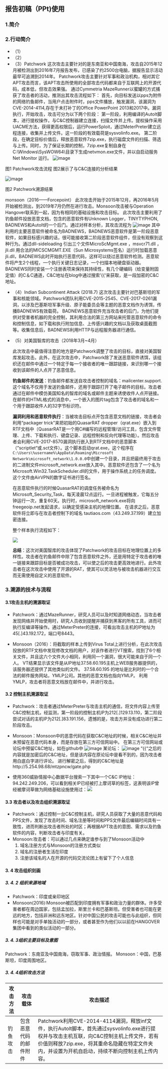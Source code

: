 ## 报告初稿（PPt)使用

### 1.简介



### 2.行动简介
+ （1）
+ （2）
+ （3）Patchwork
这次攻击主要针对的是东南亚和中国南海，攻击自2015年12月被检测出到2016年7月报告发布，已感染了约2500台电脑，据报告显示活动最早可追溯到2014年。
Patchwork攻击主要针对军事和政治机构，相对其它APT攻击而言，该APT攻击所使用的全部攻击代码都来自于互联网上的开源代码，成本低，但攻击效果强。
通过Cymmetria MazeRunner以蜜罐的方式捕获了攻击者的活动，推测出其攻击流程如下：
首先，向目标发送以pps为附件的网络钓鱼邮件，当用户点击附件时，pps文件播放，触发漏洞，该漏洞为CVE-2014-4114,存在于未打补丁的Office PowerPoint 2013和2017中。漏洞执行，开始攻击，攻击可分为以下两个阶段：
第一阶段，利用编译的Autolt脚本，进行提权操作，与C&C控制器建立连接，扫描文件并上传。提权操作采用UACME方法，获得更高权限后，运行PowerSploit，通过MeterPreter建立远程连接，收集并上传文件。这一阶段的有效载荷是sysvolinfo.exe。
第二阶段，在确定目标价值后，释放恶意软件7zip.exe，执行磁盘文件的扫描、筛选与上传。同时，为了保证长期的控制，7zip.exe复制自身在C:\Windows\SysWOW64\目录下生成netvmon.exe文件，并以自启动服务Net Monitor 运行。
![image](https://github.com/Bessroy/picture/blob/master/patchwork/2018-10-18_001412.png)

图1 Patchwork攻击流程
图2展示了与C&C连接的分析结果

![image](https://github.com/Bessroy/picture/blob/master/patchwork/2018-10-18_001641.png)

图2 Patchwork溯源结果

monsoon（2016——Forcepoint）
此次攻击开始于2015年12月，再2016年5月开始被检测出，到2019年7月仍然在进行攻击。Monsoon攻击被与Operation Hangover联系到一起，因为有相同的基础设施和攻击目标。
此次攻击主要利用了钓鱼邮件投放恶意文档，包含的恶意软件有Unknown Logger，TINYTYPHON, BADNEWS和AutoIt的一个后门。通过对样本分析，其攻击流程为
![image](https://github.com/JerryTang1996/nothing/blob/master/monsoon.png)
其中利用的主要恶意软件被命名为BADNEWS，BADNEWS恶意软件是第一阶段恶意软件，如果目标感兴趣的话，很可能接收第二阶段恶意软件组件，但没有观察到这种行为。通过dll-sideloading 引出三个文件MicroScMgmt.exe ，msvcr71.dll ，jli.dll
用合法的MICSCMGMT.EXE（Sun Microsystems签名）运行时加载恶意jli.dll，BADNEWS此时开始执行恶意代码，这样可以绕过恶意软件检测。恶意软件将产生2个线程，一个执行关键日志记录，一个扫描本地硬盘驱动器。
BADNEWS同时安装一个注册表项来保持其持续性，有几个硬编码（给变量附固定值）的C＆C通道，C&C地址在blog中通过搜索’{{‘来获取，是一段加密的C&C地址。

+ （4）Indian Subcontinent Attack (2018.7)
    这次攻击主要针对巴基斯坦的军事和核能领域。Patchwork团队利用CVE-2015-2545、CVE-2017-0261漏洞，以涉及巴基斯坦军事升级、原子能委员会等主题的恶意文档作为诱饵，传播BADNEWS有效载荷。
    BADNEWS恶意软件充当攻击者的后门，为他们提供对受害者机器的完全控制，其利用合法的第三方网站来托管恶意软件的命令和控制信息，如下载和执行附加信息、上传感兴趣的文档以及获取桌面截图等。收集信息后，BADNEWS利用HTTP与远程服务器进行通信。

+ （5）对美国智库的攻击（2018年3月~4月）

    此次攻击中最值得注意的地方是Patchwork调整了攻击的目标，直接对美国智库发起攻击。此外，在这次攻击中，Patchwork除了发送恶意软件诱饵，该组织还在邮件中通过一个特定于每一个接收者的唯一跟踪链接，来识别哪一个接收到该邮件的人点开了恶意信息。

    **钓鱼邮件的发送**：钓鱼邮件都发送自攻击者控制的域名：mailcenter.support. 这个域名不仅用于发送钓鱼邮件，还用于跟踪打开了电子邮件的目标。攻击者通过在邮件中模仿美国知名的智库的域名或邮件主题来诱使收件人点开链接。在邮件的HTML格式的消息中，一个嵌入的图片tag包含了攻击者的域名和一个用于跟踪收件人的32字节标识符。

    **漏洞利用和恶意软件执行**：当被攻击目标点开包含恶意文档的链接，攻击者会利用“packager trick”来把初始的QuasarRAT dropper（qrat.exe）嵌入到RTF文档中（QuasarRAT是一个用C#编写的远程管理/访问工具，包含文件管理、上传、下载和执行、键盘记录、远程控制和反向代理等功能）。然后攻击者会利用CVE-2017-8570漏洞执行嵌入到RTF文档中的恶意脚本（”scriptlet“或.sct文件）。这个脚本启动qrat.exe，这个程序在`C:\Users\%username%\AppData\Roaming\Microsoft Network\microsoft_network\1.0.0.0`中创建一个目录，并且把最终用于攻击的二进制文件microsoft_network.exe放入其中。恶意软件还包含了一个名为Microsoft.Win32.TaskScheduler.dll的文件，用于操作系统上的任务调度。这个文件由AirVPN的数字证书进行签名。

    在恶意软件执行的时候QuasarRAT的调度任务被命名为Microsoft_Security_Task，每天凌晨12点运行。一旦进程被触发，它每五分钟运行一次，重复60天。执行时，microsoft_network.exe将向freegeoip.net发起请求，以确定受感染主机的地理位置。 在请求之后，恶意软件将立即与在攻击者控制下的域名 tautiaos.com（43.249.37.199）建立加密连接。

    整个样本执行流程如下：

    ![](https://i.imgur.com/iiwWHyY.jpg)

    **总结**：这次对美国智库的攻击体现了Patchwork的攻击目标在地理位置上的多样性。攻击者在钓鱼邮件中除了包含恶意软件之外，还是用特定于攻击者的唯一链接来跟踪目标是否被成功攻击，可以使之后的攻击更高效地进行。此外攻击者在这次攻击中使用了开源的RAT，使其可以灵活地与被攻击机器进行交互而无需使用自定义的恶意软件。


### 3.溯源的技术与流程
#### 3.1攻击主机的溯源取证
+ Patchwork：通过MazeRunner，研究人员可以及时知道网络动态，当攻击者发现网络并开始使用时，研究人员收到提醒并捕获到黑客的所有工具，进而可执行反编译等操作。通过MeterPreter的连接，可看出攻击主机的IP地址为45[.]43.192.172，端口号8443。

+ Monsoon（2016）：将截取的样本上传到Virus Total上进行分析，在此次攻击投放的RTF文档中发现修改文档的用户，对该作者进行VT搜索，找到了6个相关文件，并且这六个文件大小相同，利用同一个漏洞，很大可能来自于同一个人。
VT结果显示该文件是从IP地址37.58.60.195主机上WEB服务器提供的，该服务器还提供了其他类似的文件。
37.58.60.195 的地址是比利时的一个合法的邮件服务网站，YMLP公司。其他的恶意文档也指向YMLP。
利用YMLP，攻击者将恶意文档放在邮件中，并进行攻击。

#### 3.2 控制主机溯源取证
+ Patchwork：攻击者通过MeterPreter与攻击主机的通信，将文件内容上传至C&C控制主机，经监测，第一阶段的控制主机IP为212[.]129.13.110，第二阶段尝试对话的主机IP为212[.]83.191.156，遗憾的是，攻击方并没有成功进行第二阶段攻击。

+ Monsoon：Monsoon中的恶意代码在获取C&C地址的时候，相关C&C地址并未预留在恶意代码本身，而是存放在第三方可信网站中。
在第三方可信网站或论坛中预留C&C地址，如在github中
 ![image](https://github.com/JerryTang1996/nothing/blob/master/C%26C%201.png)
某论坛：
![image](https://github.com/JerryTang1996/nothing/blob/master/C%26C%202.png)
“{{“之后的内容就是加密后的C&C地址，但是该内容在原论坛中是看不到的，因为攻击者用白底白字进行评论。
进行解密之后，得到的C&C地址是http://5.254.98.68/mtzpncw/gate.php

+ 使用360威胁情报中心数据平台搜索一下其中一个C&C IP地址：94.242.249.206，可以看到相关IP已经被打上摩诃草的标签，这表明该IP曾经被摩诃草做为网络基础设施使用过：![](https://i.imgur.com/nJc4Zwd.png)

#### 3.3 攻击者以及攻击组织溯源取证
+ Patchwork：通过控制一台C&C控制主机，研究人员获取了大量的恶意代码和PPS文件，发现了攻击时间、域名注册等时间和PPS文件最后编辑时间具有一致性，进而判断出攻击者所处的时区；再根据APT攻击的意图、需求以及钓鱼软件的内容，判断攻击者与印度有关。
+ Monsoon:攻击者：可以通过几点来确定谁参与到了Monsoon活动中
	1.	域名注册方式与Monsoon的注册方式类似
	2.	域名的注册者生活在印度
	3.	注册该域名的人在开源的代码交流论团上有留下了个人信息

#### 3. 4 攻击组织刻画
##### 3. 4. 2 组织来源地域
+ Patchwork：印度或亲印地区
+ Monsoon(2016):Monsoon被匹配到印度拥有军事和政治力量的群体。许多受害者都在周边国家，包括孟加拉，斯里兰卡和巴基斯坦。但受害者也可能在更远的地方，包括非洲和远东地区。针对中国公民的攻击可能也与此组织，但同样也可能是对手单独活动的一部分，或者甚至作为他们以以前在HANGOVER集团中看到的类似活动的一部分。
##### 3. 4. 3组织主要目标及意图
Patchwork：东南亚及中国南海，窃取军事、政治情报。
Monsoon：中国，巴基斯坦，印度周围地区。
##### 3. 4. 4组织攻击方法

攻击方法 | 攻击载体 | 攻击描述
------------ | ------------- | -------------
钓鱼攻击 | 包含恶意代码的邮件附件 | Patchwork利用CVE-2014-4114漏洞，释放inf文件，执行Autolt脚本，首先通过sysvolinfo.exe进行提权并与攻击主机互联，向C&C控制主机上传文件，若有价值则释放7zip.exe，将其重命名隐藏在特定文件夹内，并设置为开机自启动，持续不断向控制主机上传内容。


